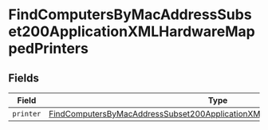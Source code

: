 # FindComputersByMacAddressSubset200ApplicationXMLHardwareMappedPrinters


## Fields

| Field                                                                                                                                                                                     | Type                                                                                                                                                                                      | Required                                                                                                                                                                                  | Description                                                                                                                                                                               |
| ----------------------------------------------------------------------------------------------------------------------------------------------------------------------------------------- | ----------------------------------------------------------------------------------------------------------------------------------------------------------------------------------------- | ----------------------------------------------------------------------------------------------------------------------------------------------------------------------------------------- | ----------------------------------------------------------------------------------------------------------------------------------------------------------------------------------------- |
| `printer`                                                                                                                                                                                 | [FindComputersByMacAddressSubset200ApplicationXMLHardwareMappedPrintersPrinter](../../models/operations/findcomputersbymacaddresssubset200applicationxmlhardwaremappedprintersprinter.md) | :heavy_minus_sign:                                                                                                                                                                        | N/A                                                                                                                                                                                       |